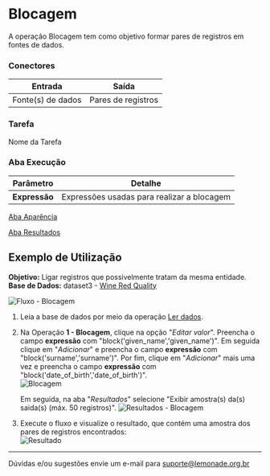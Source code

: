 # Blocagem
A operação Blocagem tem como objetivo formar pares de registros em fontes de dados.
### Conectores
| Entrada | Saída |
| --- | --- |
| Fonte(s) de dados | Pares de registros |

### Tarefa
Nome da Tarefa

### Aba Execução
| Parâmetro | Detalhe |
| --- | --- |
| **Expressão** | Expressões usadas para realizar a blocagem |

[Aba Aparência][1]

[Aba Resultados][2]


## Exemplo de Utilização
**Objetivo:** Ligar registros que possivelmente tratam da mesma entidade.\
**Base de Dados:** dataset3 - [Wine Red Quality][3]

![Fluxo - Blocagem](/img/sklearn/resolucao_de_entidades/blocagem/imagem1.png)

1. Leia a base de dados por meio da operação [Ler dados][4].

2. Na Operação **1 - Blocagem**, clique na opção "*Editar valor*". Preencha o campo **expressão** com "block('given_name','given_name')". Em seguida clique em "*Adicionar*" e preencha o campo **expressão** com "block('surname','surname')". Por fim, clique em "*Adicionar*" mais uma vez e preencha o campo **expressão** com "block('date_of_birth','date_of_birth')".\
   ![Blocagem](/img/sklearn/resolucao_de_entidades/blocagem/imagem2.png)

   Em seguida, na aba "*Resultados*" selecione "Exibir amostra(s) da(s) saida(s) (máx. 50 registros)".
   ![Resultados - Blocagem](/img/sklearn/resolucao_de_entidades/blocagem/imagem3.png)

3. Execute o fluxo e visualize o resultado, que contém uma amostra dos pares de registros encontrados:\
   ![Resultado](/img/sklearn/resolucao_de_entidades/blocagem/imagem4.png)




---
Dúvidas e/ou sugestões envie um e-mail para suporte@lemonade.org.br

[1]: /pt-br/sklearn/documentacao-geral/aba-aparencia.html
[2]: /pt-br/sklearn/documentacao-geral/aba-resultados.html
[3]: /pt-br/sklearn/base-de-dados/#wine
[4]: /pt-br/sklearn/entrada-e-saida/ler-dados.html
